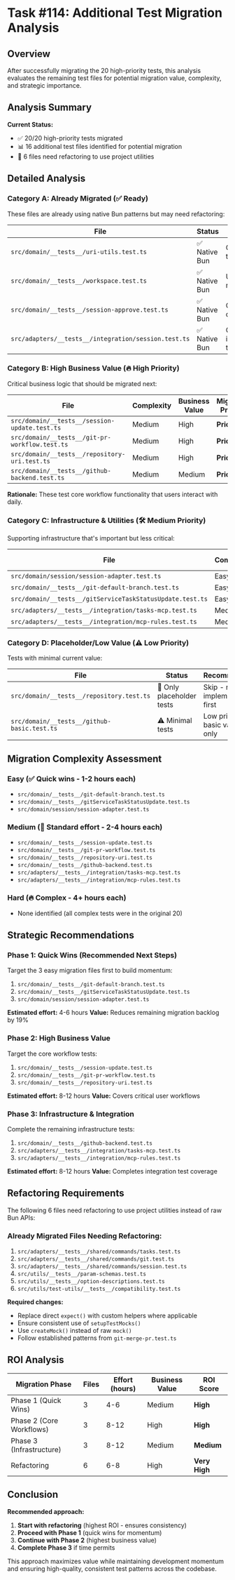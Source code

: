 # Task #114: Additional Test Migration Analysis

## Overview

After successfully migrating the 20 high-priority tests, this analysis evaluates the remaining test files for potential migration value, complexity, and strategic importance.

## Analysis Summary

**Current Status:**
- ✅ 20/20 high-priority tests migrated
- 📊 16 additional test files identified for potential migration
- 🔄 6 files need refactoring to use project utilities

## Detailed Analysis

### Category A: Already Migrated (✅ Ready)
These files are already using native Bun patterns but may need refactoring:

| File | Status | Notes |
|------|--------|--------|
| `src/domain/__tests__/uri-utils.test.ts` | ✅ Native Bun | Clean, simple tests |
| `src/domain/__tests__/workspace.test.ts` | ✅ Native Bun | Uses basic mocking |
| `src/domain/__tests__/session-approve.test.ts` | ✅ Native Bun | Complex, uses custom mocks |
| `src/adapters/__tests__/integration/session.test.ts` | ✅ Native Bun | Comprehensive integration tests |

### Category B: High Business Value (🔥 High Priority)
Critical business logic that should be migrated next:

| File | Complexity | Business Value | Migration Priority |
|------|------------|----------------|-------------------|
| `src/domain/__tests__/session-update.test.ts` | Medium | High | **Priority 1** |
| `src/domain/__tests__/git-pr-workflow.test.ts` | Medium | High | **Priority 2** |
| `src/domain/__tests__/repository-uri.test.ts` | Medium | High | **Priority 3** |
| `src/domain/__tests__/github-backend.test.ts` | Medium | Medium | **Priority 4** |

**Rationale:** These test core workflow functionality that users interact with daily.

### Category C: Infrastructure & Utilities (🛠️ Medium Priority)
Supporting infrastructure that's important but less critical:

| File | Complexity | Business Value | Migration Priority |
|------|------------|----------------|-------------------|
| `src/domain/session/session-adapter.test.ts` | Easy | Medium | **Priority 5** |
| `src/domain/__tests__/git-default-branch.test.ts` | Easy | Medium | **Priority 6** |
| `src/domain/__tests__/gitServiceTaskStatusUpdate.test.ts` | Easy | Medium | **Priority 7** |
| `src/adapters/__tests__/integration/tasks-mcp.test.ts` | Medium | Medium | **Priority 8** |
| `src/adapters/__tests__/integration/mcp-rules.test.ts` | Medium | Medium | **Priority 9** |

### Category D: Placeholder/Low Value (⚠️ Low Priority)
Tests with minimal current value:

| File | Status | Recommendation |
|------|--------|----------------|
| `src/domain/__tests__/repository.test.ts` | 🚨 Only placeholder tests | Skip - needs real implementation first |
| `src/domain/__tests__/github-basic.test.ts` | ⚠️ Minimal tests | Low priority - basic validation only |

## Migration Complexity Assessment

### Easy (✅ Quick wins - 1-2 hours each)
- `src/domain/__tests__/git-default-branch.test.ts`
- `src/domain/__tests__/gitServiceTaskStatusUpdate.test.ts`
- `src/domain/session/session-adapter.test.ts`

### Medium (🔧 Standard effort - 2-4 hours each)
- `src/domain/__tests__/session-update.test.ts`
- `src/domain/__tests__/git-pr-workflow.test.ts`
- `src/domain/__tests__/repository-uri.test.ts`
- `src/domain/__tests__/github-backend.test.ts`
- `src/adapters/__tests__/integration/tasks-mcp.test.ts`
- `src/adapters/__tests__/integration/mcp-rules.test.ts`

### Hard (🔥 Complex - 4+ hours each)
- None identified (all complex tests were in the original 20)

## Strategic Recommendations

### Phase 1: Quick Wins (Recommended Next Steps)
Target the 3 easy migration files first to build momentum:
1. `src/domain/__tests__/git-default-branch.test.ts`
2. `src/domain/__tests__/gitServiceTaskStatusUpdate.test.ts`
3. `src/domain/session/session-adapter.test.ts`

**Estimated effort:** 4-6 hours
**Value:** Reduces remaining migration backlog by 19%

### Phase 2: High Business Value
Target the core workflow tests:
1. `src/domain/__tests__/session-update.test.ts`
2. `src/domain/__tests__/git-pr-workflow.test.ts`
3. `src/domain/__tests__/repository-uri.test.ts`

**Estimated effort:** 8-12 hours
**Value:** Covers critical user workflows

### Phase 3: Infrastructure & Integration
Complete the remaining infrastructure tests:
1. `src/domain/__tests__/github-backend.test.ts`
2. `src/adapters/__tests__/integration/tasks-mcp.test.ts`
3. `src/adapters/__tests__/integration/mcp-rules.test.ts`

**Estimated effort:** 8-12 hours
**Value:** Completes integration test coverage

## Refactoring Requirements

The following 6 files need refactoring to use project utilities instead of raw Bun APIs:

### Already Migrated Files Needing Refactoring:
1. `src/adapters/__tests__/shared/commands/tasks.test.ts`
2. `src/adapters/__tests__/shared/commands/git.test.ts`
3. `src/adapters/__tests__/shared/commands/session.test.ts`
4. `src/utils/__tests__/param-schemas.test.ts`
5. `src/utils/__tests__/option-descriptions.test.ts`
6. `src/utils/test-utils/__tests__/compatibility.test.ts`

**Required changes:**
- Replace direct `expect()` with custom helpers where applicable
- Ensure consistent use of `setupTestMocks()`
- Use `createMock()` instead of raw `mock()`
- Follow established patterns from `git-merge-pr.test.ts`

## ROI Analysis

| Migration Phase | Files | Effort (hours) | Business Value | ROI Score |
|-----------------|-------|----------------|----------------|-----------|
| Phase 1 (Quick Wins) | 3 | 4-6 | Medium | **High** |
| Phase 2 (Core Workflows) | 3 | 8-12 | High | **High** |
| Phase 3 (Infrastructure) | 3 | 8-12 | Medium | **Medium** |
| Refactoring | 6 | 6-8 | High | **Very High** |

## Conclusion

**Recommended approach:**
1. **Start with refactoring** (highest ROI - ensures consistency)
2. **Proceed with Phase 1** (quick wins for momentum)
3. **Continue with Phase 2** (highest business value)
4. **Complete Phase 3** if time permits

This approach maximizes value while maintaining development momentum and ensuring high-quality, consistent test patterns across the codebase. 
